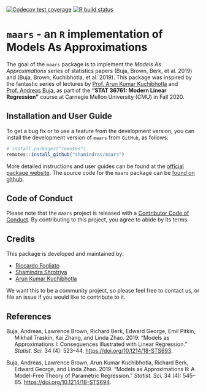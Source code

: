 
<!-- badges: start -->

[![Codecov test
coverage](https://codecov.io/gh/shamindras/maars/branch/master/graph/badge.svg)](https://codecov.io/gh/shamindras/maars?branch=master)
[![R build
status](https://github.com/shamindras/maars/workflows/R-CMD-check/badge.svg)](https://github.com/shamindras/maars/actions)
<!-- badges: end -->

# `maars` - an `R` implementation of Models As Approximations

The goal of the `maars` package is to implement the *Models As
Approximations* series of statistics papers (Buja, Brown, Berk, et al.
2019) and (Buja, Brown, Kuchibhotla, et al. 2019). This package was
inspired by the fantastic series of lectures by [Prof. Arun Kumar
Kuchibhotla](https://arun-kuchibhotla.github.io/) and [Prof. Andreas
Buja](http://www-stat.wharton.upenn.edu/~buja/), as part of the **“STAT
36761: Modern Linear Regression”** course at Carnegie Mellon University
(CMU) in Fall 2020.

## Installation and User Guide

To get a bug fix or to use a feature from the development version, you
can install the development version of `maars` from `GitHub`, as
follows:

``` r
# install.packages("remotes")
remotes::install_github("shamindras/maars")
```

More detailed instructions and user guides can be found at the [official
package website](https://shamindras.github.io/maars/). The source code
for the `maars` package can be [found on
github](https://github.com/shamindras/maars).

## Code of Conduct

Please note that the `maars` project is released with a [Contributor
Code of
Conduct](https://contributor-covenant.org/version/2/0/CODE_OF_CONDUCT.html).
By contributing to this project, you agree to abide by its terms.

## Credits

This package is developed and maintained by:

-   [Riccardo Fogliato](http://www.stat.cmu.edu/~rfogliat/)
-   [Shamindra Shrotriya](https://www.shamindras.com/)
-   [Arun Kumar Kuchibhotla](https://arun-kuchibhotla.github.io/)

We want this to be a community project, so please feel free to contact
us, or file an issue if you would like to contribute to it.

## References

<div id="refs" class="references csl-bib-body hanging-indent">

<div id="ref-buja2019modelsasapproximationspart1" class="csl-entry">

Buja, Andreas, Lawrence Brown, Richard Berk, Edward George, Emil Pitkin,
Mikhail Traskin, Kai Zhang, and Linda Zhao. 2019. “Models as
Approximations I: Consequences Illustrated with Linear Regression.”
*Statist. Sci.* 34 (4): 523–44. <https://doi.org/10.1214/18-STS693>.

</div>

<div id="ref-buja2019modelsasapproximationspart2" class="csl-entry">

Buja, Andreas, Lawrence Brown, Arun Kumar Kuchibhotla, Richard Berk,
Edward George, and Linda Zhao. 2019. “Models as Approximations II: A
Model-Free Theory of Parametric Regression.” *Statist. Sci.* 34 (4):
545–65. <https://doi.org/10.1214/18-STS694>.

</div>

</div>

